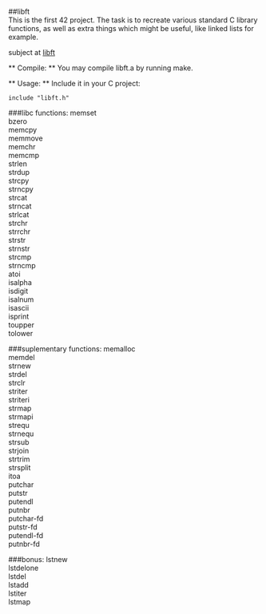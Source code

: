 ##libft  
This is the first 42 project. The task is to recreate various standard C library functions, as well as extra things which might be useful, like linked lists for example.

subject at [libft](https://github.com/anmatsuk/libft/blob/master/libft.en.pdf)

** Compile: **
You may compile libft.a by running make.

** Usage: **
Include it in your C project:

`include "libft.h"`

###libc functions:
memset   
bzero  
memcpy  
memmove  
memchr  
memcmp  
strlen  
strdup  
strcpy  
strncpy  
strcat  
strncat  
strlcat  
strchr  
strrchr  
strstr  
strnstr  
strcmp  
strncmp  
atoi  
isalpha  
isdigit  
isalnum  
isascii  
isprint  
toupper  
tolower

###suplementary functions:
memalloc  
memdel  
strnew  
strdel  
strclr  
striter  
striteri  
strmap  
strmapi  
strequ  
strnequ  
strsub  
strjoin  
strtrim  
strsplit  
itoa  
putchar  
putstr  
putendl  
putnbr  
putchar-fd  
putstr-fd  
putendl-fd  
putnbr-fd

###bonus:
lstnew  
lstdelone  
lstdel  
lstadd  
lstiter  
lstmap
